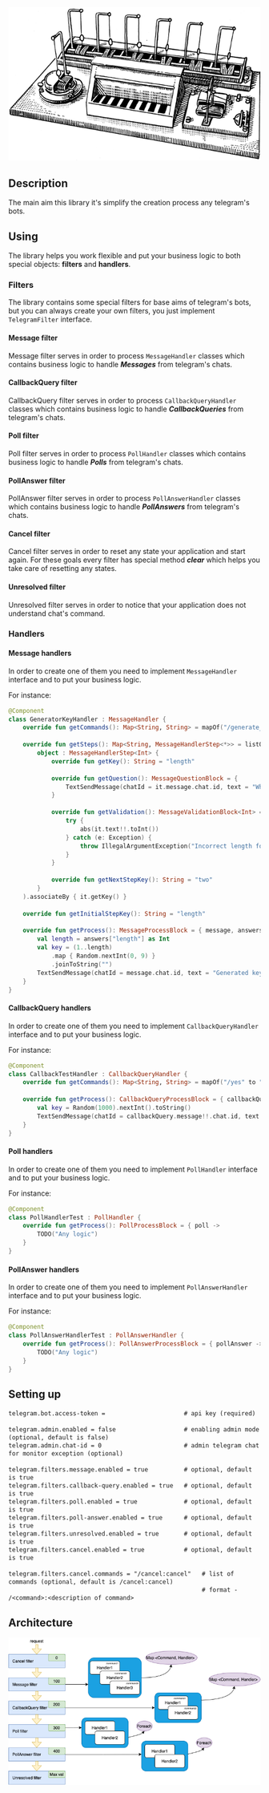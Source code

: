 ![Telesender](docs/logo.png "Logo")

## Description

The main aim this library it's simplify the creation process any telegram's bots.


## Using

The library helps you work flexible and put your business logic to both special objects: __filters__ 
and __handlers__.

### Filters

The library contains some special filters for base aims of telegram's bots, but you can always 
create your own filters, you just implement `TelegramFilter` interface.

#### Message filter

Message filter serves in order to process `MessageHandler` classes which contains business 
logic to handle __*Messages*__ from telegram's chats.

#### CallbackQuery filter

CallbackQuery filter serves in order to process `CallbackQueryHandler` classes which contains 
business logic to handle __*CallbackQueries*__ from telegram's chats.

#### Poll filter

Poll filter serves in order to process `PollHandler` classes which contains business logic to handle 
__*Polls*__ from telegram's chats.

#### PollAnswer filter

PollAnswer filter serves in order to process `PollAnswerHandler` classes which contains business 
logic to handle __*PollAnswers*__ from telegram's chats.

#### Cancel filter

Cancel filter serves in order to reset any state your application and start again. For these goals 
every filter has special method __*clear*__ which helps you take care of resetting any states.

#### Unresolved filter

Unresolved filter serves in order to notice that your application does not understand chat's command.


### Handlers

#### Message handlers

In order to create one of them you need to implement `MessageHandler` interface and to put 
your business logic.

For instance:

```kotlin
@Component
class GeneratorKeyHandler : MessageHandler {
	override fun getCommands(): Map<String, String> = mapOf("/generate_key" to "Generation of key")

	override fun getSteps(): Map<String, MessageHandlerStep<*>> = listOf(
		object : MessageHandlerStep<Int> {
			override fun getKey(): String = "length"

			override fun getQuestion(): MessageQuestionBlock = {
				TextSendMessage(chatId = it.message.chat.id, text = "What length?")
			}

			override fun getValidation(): MessageValidationBlock<Int> = {
				try {
					abs(it.text!!.toInt())
				} catch (e: Exception) {
					throw IllegalArgumentException("Incorrect length format")
				}
			}

			override fun getNextStepKey(): String = "two"
		}
	).associateBy { it.getKey() }

	override fun getInitialStepKey(): String = "length"

	override fun getProcess(): MessageProcessBlock = { message, answers ->
		val length = answers["length"] as Int
		val key = (1..length)
			.map { Random.nextInt(0, 9) }
			.joinToString("")
		TextSendMessage(chatId = message.chat.id, text = "Generated key: $key")
	}
}
```

#### CallbackQuery handlers

In order to create one of them you need to implement `CallbackQueryHandler` interface and to put
your business logic.

For instance:

```kotlin
@Component
class CallbackTestHandler : CallbackQueryHandler {
	override fun getCommands(): Map<String, String> = mapOf("/yes" to "Answer yes")

	override fun getProcess(): CallbackQueryProcessBlock = { callbackQuery ->
		val key = Random(1000).nextInt().toString()
		TextSendMessage(chatId = callbackQuery.message!!.chat.id, text = key)
	}
}
```

#### Poll handlers

In order to create one of them you need to implement `PollHandler` interface and to put
your business logic.

For instance:

```kotlin
@Component
class PollHandlerTest : PollHandler {
	override fun getProcess(): PollProcessBlock = { poll -> 
		TODO("Any logic")
	}
}
```

#### PollAnswer handlers

In order to create one of them you need to implement `PollAnswerHandler` interface and to put
your business logic.

For instance:

```kotlin
@Component
class PollAnswerHandlerTest : PollAnswerHandler {
	override fun getProcess(): PollAnswerProcessBlock = { pollAnswer ->
		TODO("Any logic")
	}
}
```

## Setting up

```
telegram.bot.access-token =                      # api key (required)

telegram.admin.enabled = false                   # enabling admin mode (optional, default is false)
telegram.admin.chat-id = 0                       # admin telegram chat for monitor exception (optional)
  
telegram.filters.message.enabled = true          # optional, default is true
telegram.filters.callback-query.enabled = true   # optional, default is true
telegram.filters.poll.enabled = true             # optional, default is true
telegram.filters.poll-answer.enabled = true      # optional, default is true
telegram.filters.unresolved.enabled = true       # optional, default is true
telegram.filters.cancel.enabled = true           # optional, default is true

telegram.filters.cancel.commands = "/cancel:cancel"   # list of commands (optional, default is /cancel:cancel)
                                                      # format - /<command>:<description of command>
```

## Architecture

![Handle requests](docs/processing-diagram.png 'Handle requests')
